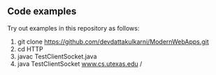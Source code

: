 Code examples
-------------

Try out examples in this repository as follows:

1) git clone https://github.com/devdattakulkarni/ModernWebApps.git
2) cd HTTP
3) javac TestClientSocket.java
4) java TestClientSocket www.cs.utexas.edu /

